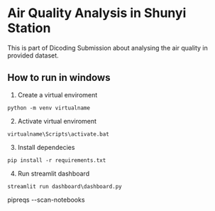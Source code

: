 # Air Quality Analysis in Shunyi Station
This is part of Dicoding Submission about analysing the air quality in provided dataset.
## How to run in windows
1. Create a virtual enviroment
```
python -m venv virtualname
```
2. Activate virtual enviroment
```
virtualname\Scripts\activate.bat
```
3. Install dependecies
```
pip install -r requirements.txt
```
4. Run streamlit dashboard
```
streamlit run dashboard\dashboard.py
```
pipreqs --scan-notebooks
